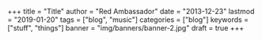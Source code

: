 +++
title = "Title"
author = "Red Ambassador"
date = "2013-12-23"
lastmod = "2019-01-20"
tags = ["blog", "music"]
categories = ["blog"]
keywords = ["stuff", "things"]
banner = "img/banners/banner-2.jpg"
draft = true
+++
